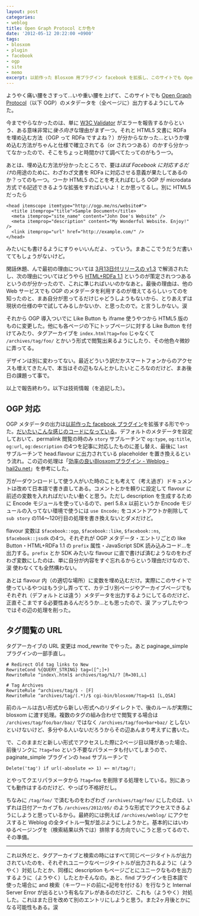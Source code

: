 ```yaml
---
layout: post
categories:
- weblog
title: Open Graph Protocol とか色々
date: '2012-05-12 20:22:00 +0900'
tags:
- blosxom
- plugin
- facebook
- ogp
- site
- memo
excerpt: 以前作った Blosxom 用プラグイン facebook を拡張し、このサイトでも Open Graph Protocol (OGP) メタデータを出力するようにしてみたので、今回はその解説を。ほぼ Blosxom に特化したような内容なのでアレですが。
---
```

ようやく痛い腰をさすって…いや重い腰を上げて、このサイトでも [Open Graph Protocol][1]（以下 OGP）のメタデータを（全ページに）出力するようにしてみた。

今までやらなかったのは、単に [W3C Validator][2] がエラーを報告するからという、ある意味非常に*後ろ向き*な理由がまず一つ。それと HTML5 文書に RDFa を埋め込む方法（OGP って RDFa ですよね？）が分からなかった…というか埋め込む方法がちゃんと仕様で確立されてる（or されつつある）のかすら分かってなかったので、そこをちょっと時間かけて調べてたってのがもう一つ。

あとは、埋め込む方法が分かったところで、要は*ほぼ Facebook に対応するだけ*の用途のために、わざわざ文書を RDFa に対応させる意義が果たしてあるのか？ってのも一つ。つーか HTML5 のことを考えればむしろ OGP が microdata 方式*でも*記述できるような拡張をすればいいよ！とか思ってるし。別に HTML5 だったら

    <head itemscope itemtype="http://ogp.me/ns/website#">
      <title itemprop="title">Sample Document</title>
      <meta itemprop="site_name" content="John Doe's Website" />
      <meta itemprop="description" content="My Wonderful Website. Enjoy!" />
      <link itemprop="url" href="http://example.com/" />
    </head>

みたいにも書けるようにすりゃいいんだよ、っていう。まあここでうだうだ書いててもしょうがないけど。

閑話休題、んで最初の理由については [3月13日付リリースの v1.3][3] で解消されたし、次の理由についてはどうやら [HTML+RDFa 1.1][4] というのが策定されつつあるというのが分かったので、これに準じればいいのかなあと。最後の理由は、他の Web サービスでも OGP のメタデータを利用するのが増えてるらしいってのを知ったのと、まあ自分が思ってるだけじゃどうしようもないから、とりあえずは現状の仕様の中で試してみるしかないか、と思ったので。と言うしかない。涙

それから OGP 導入ついでに Like Button も iframe 使うやつから HTML5 版のものに変更した。他にも各ページの下にトップページに対する Like Button を付けてみたり、タグアーカイブを `index.html?tag=foo` じゃなくて `/archives/tag/foo/` とかいう形式で閲覧出来るようにしたり、その他色々微妙に弄ってる。

デザインは別に変わってない。最近どういう訳だかスマートフォンからのアクセスも増えてきたんで、本当はその辺もなんとかしたいところなのだけど、まあ後日の課題って事で。

以上で報告終わり。以下は技術情報（を追記した）。

<!-- more -->

## OGP 対応

OGP メタデータの出力は[以前作った facebook プラグイン](/weblog/2010121901/ "Blosxom Plug-in : facebook（いいね！ボタンを簡単に導入するためのプラグイン）")を拡張する形でやった。[だいたいこんな感じのコードになっている](/download/blosxom_plugin/facebook)。デフォルトのメタデータを設定しておいて、permalink 閲覧の時のみ `story` サブルーチンで `og:type`, `og:title`, `og:url`, `og:description` の4つを記事に対応したものに差し替え、最後に `last` サブルーチンで head.flavour に出力されている placeholder を置き換えるという流れ。この辺の処理は「[効率の良いBlosxomプラグイン - Weblog - hail2u.net][5]」を参考にした。

万が一ダウンロードして使う人がいた時のことも考えて（考え過ぎ）ドキュメントは改めて日本語で書き直してある。コメントとかを頼りに設定して flavour に前述の変数を入れればだいたい動くと思う。ただし description を生成するために Encode モジュールを使っているので、perl 5.8.x 以前というか Encode モジュールの入ってない環境で使うには `use Encode;` をコメントアウトか削除して `sub story` の114〜120行目の処理を書き換えないとダメだけど。

flavour 変数は `$facebook::ogp`, `$facebook::like`, `$facebook::ns`, `$facebook::jssdk` の4つ。それぞれが OGP メタデータ・エントリごとの like Button・HTML+RDFa 1.1 の `prefix` 属性・JavaScript SDK 読み込みコード…を出力する。`prefix` とか SDK みたいな flavour に直で書けば済むようなのをわざわざ変数にしたのは、単に自分が内容をすぐ忘れるからという理由だけなので、涙 使わなくても全然構わない。

あとは flavour 内（の適切な場所）に変数を埋め込むだけ。実際にこのサイトで使っているやつはもう少し弄ってて、カテゴリ別ページやアーカイブページでもそれぞれ（デフォルトとは違う）メタデータを出力するようにしてるのだけど、正直そこまでする必要性あるんだろうか…とも思ったので、涙 アップしたやつではその辺の処理を削った。

## タグ閲覧の URL

タグアーカイブの URL 変更は mod\_rewrite でやった。あと paginage\_simple プラグインの一部手直し。

    # Redirect Old tag links to New
    RewriteCond %{QUERY_STRING} tag=([^;]+)
    RewriteRule ^index\.html$ archives/tag/%1/? [R=301,L]
    
    # Tag Archives
    RewriteRule ^archives/tag/$ - [F]
    RewriteRule ^archives/tag/(.*)/$ cgi-bin/blosxom/?tag=$1 [L,QSA]

前のルールは古い形式から新しい形式へのリダイレクトで、後のルールが実際に blosxom に渡す処理。複数のタグの組み合わせで閲覧する場合は `/archives/tag/foo/bar/baz/` ではなく `/archives/tag/foo+bar+baz/` としないといけないけど、多分やる人いないだろうからその辺あんまり考えずに書いた。

で、このままだと新しい形式でアクセスした際に2ページ目以降があった場合、前後リンクに `?tag=foo` という不要なパラメータも付いてしまうので、paginate\_simple プラグインの `head` サブルーチンで

    Delete('tag') if url(-absolute => 1) =~ m!/tag/!;

とやってクエリパラメータから `?tag=foo` を削除する処理をしている。別にあっても動作はするのだけど、やっぱり不格好だし。

ちなみに `/tag/foo/` で済むものをわざわざ `/archives/tag/foo/` にしたのは、いずれは日付アーカイブも `/archives/2012/05/` のような形式でアクセスできるようにしようと思っているから。最終的には例えば `/archives/weblog/` にアクセスすると Weblog の全タイトル一覧が並ぶようにしようかと。基本的にはいわゆるページングを（検索結果以外では）排除する方向でいこうと思ってるので、その準備。

* * *

これ以外だと、タグアーカイブと検索の時にはすべて同じページタイトルが出力されていたのを、それぞれユニークなページタイトルが出力されるように（ようやく）対処したとか、同様に description もページごとにユニークなものを出力するように（ようやく）したとかそんなの。あと、find プラグインを日本語で使った場合に and 検索（キーワードの前に`+`記号を付ける）を行なうと Internal Server Error が出るという有名なアレがあるのだけど、これも（ようやく）対処した。これはまた日を改めて別のエントリにしようと思う。また2ヶ月後とかになる可能性もある。涙



[1]: http://ogp.me/ "The Open Graph protocol"
[2]: http://validator.w3.org/ "The W3C Markup Validation Service"
[3]: http://validator.w3.org/whatsnew.html#v13 "What&#39;s New at The W3C Markup Validation Service"
[4]: http://www.w3.org/TR/rdfa-in-html/
[5]: http://hail2u.net/blog/blosxom/efficient-plugin.html "効率の良いBlosxomプラグイン - Weblog - hail2u.net"
